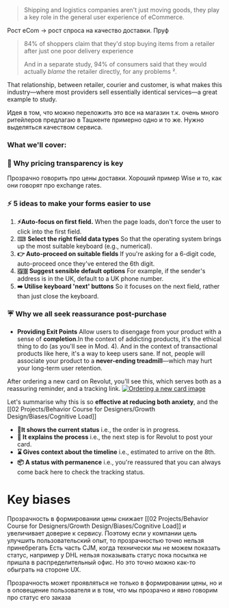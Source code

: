 
>Shipping and logistics companies aren't just moving goods, they play a key role in the general user experience of eCommerce.

Рост eCom → рост спроса на качество доставки. Пруф
>84% of shoppers claim that they'd stop buying items from a retailer after just one poor delivery experience
>
>And in a separate study, 94% of consumers said that they would actually _blame_ the retailer directly, for any problems ².

That relationship, between retailer, courier and customer, is what makes this industry—where most providers sell essentially identical services—a great example to study.

Идея в том, что можно переложить это все на магазин т.к. очень много ритейлеров предлагаю в Ташкенте примерно одно и то же. Нужно выделяться качеством сервиса.

### What we'll cover:

### 💸 Why pricing transparency is key
Прозрачно говорить про цены доставки. Хороший пример Wise и то, как они говорят про exchange rates.

### ⚡️ 5 ideas to make your forms easier to use

1. **⚡️Auto-focus on first field.** When the page loads, don't force the user to click into the first field.
2. ⌨ **Select the right field data types** So that the operating system brings up the most suitable keyboard (e.g., numerical).
3. **👉 Auto-proceed on suitable fields** If you're asking for a 6-digit code, auto-proceed once they've entered the 6th digit. 
4. **🇬🇧 Suggest sensible default options** For example, if the sender's address is in the UK, default to a UK phone number. 
5. **➡️ Utilise keyboard 'next' buttons** So it focuses on the next field, rather than just close the keyboard.


### ☔️ Why we all seek reassurance post-purchase
- **Providing Exit Points** Allow users to disengage from your product with a sense of **completion**.In the context of addicting products, it's the ethical thing to do (as you'll see in Mod. 4). And in the context of transactional products like here, it's a way to keep users sane. If not, people will associate your product to a **never-ending treadmill**—which may hurt your long-term user retention.

After ordering a new card on Revolut, you'll see this, which serves both as a reassuring reminder, and a tracking link.
[![Ordering a new card image](https://content.builtformars.com/uploads/images/RevolutPaymentTimeline2.webp)](https://builtformars.com/ux-bites/ordering-a-new-card)

Let's summarise why this is so **effective at reducing both anxiety**, and the [[02 Projects/Behavior Course for Designers/Growth Design/Biases/Cognitive Load]]
- **🚦It shows the current status** i.e., the order is in progress.
- **🚗 It explains the process** i.e., the next step is for Revolut to post your card.
- **⌛️ Gives context about the timeline** i.e., estimated to arrive on the 8th.
- **📦 A status with permanence** i.e., you're reassured that you can always come back here to check the tracking status.

# Key biases 
Прозрачность в формировании цены снижает [[02 Projects/Behavior Course for Designers/Growth Design/Biases/Cognitive Load]] и увеличивает доверие к сервису. Поэтому если у компании цель улучшить пользовательский опыт, то прозрачностью точно нельзя принебрегать
Есть часть CJM, когда технически мы не можем показать статус, например у DHL нельзя показывать статус пока посылка не пришла в распределительный офис. Но это точно можно как-то обыграть на стороне UX.

Прозрачность может проявляться не только в формировании цены, но и в оповещение пользователя и в том, что мы прозрачно и явно говорим про статус его заказа[]()